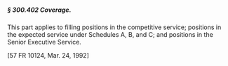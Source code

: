 ##### § 300.402 Coverage. #####

This part applies to filling positions in the competitive service; positions in the expected service under Schedules A, B, and C; and positions in the Senior Executive Service.

[57 FR 10124, Mar. 24, 1992]